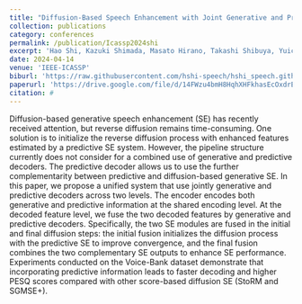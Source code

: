 ```yaml
---
title: "Diffusion-Based Speech Enhancement with Joint Generative and Predictive Decoders"
collection: publications
category: conferences
permalink: /publication/Icassp2024shi
excerpt: 'Hao Shi, Kazuki Shimada, Masato Hirano, Takashi Shibuya, Yuichiro Koyama, Zhi Zhong, Shusuke Takahashi, Tatsuya Kawahara, and Yuki Mitsufuji'
date: 2024-04-14
venue: 'IEEE-ICASSP'
biburl: 'https://raw.githubusercontent.com/hshi-speech/hshi_speech.github.io/master/files/bib/icassp-2024-shi.txt'
paperurl: 'https://drive.google.com/file/d/14FWzu4bmH8HqhXHFkhasEcOxdrEYEja6/view?usp=drive_link'
citation: #
---
```


Diffusion-based generative speech enhancement (SE) has recently received attention, but reverse diffusion remains time-consuming. One solution is to initialize the reverse diffusion process with enhanced features estimated by a predictive SE system. However, the pipeline structure currently does not consider for a combined use of generative and predictive decoders. The predictive decoder allows us to use the further complementarity between predictive and diffusion-based generative SE. In this paper, we propose a unified system that use jointly generative and predictive decoders across two levels. The encoder encodes both generative and predictive information at the shared encoding level. At the decoded feature level, we fuse the two decoded features by generative and predictive decoders. Specifically, the two SE modules are fused in the initial and final diffusion steps: the initial fusion initializes the diffusion process with the predictive SE to improve convergence, and the final fusion combines the two complementary SE outputs to enhance SE performance. Experiments conducted on the Voice-Bank dataset demonstrate that incorporating predictive information leads to faster decoding and higher PESQ scores compared with other score-based diffusion SE (StoRM and SGMSE+).
